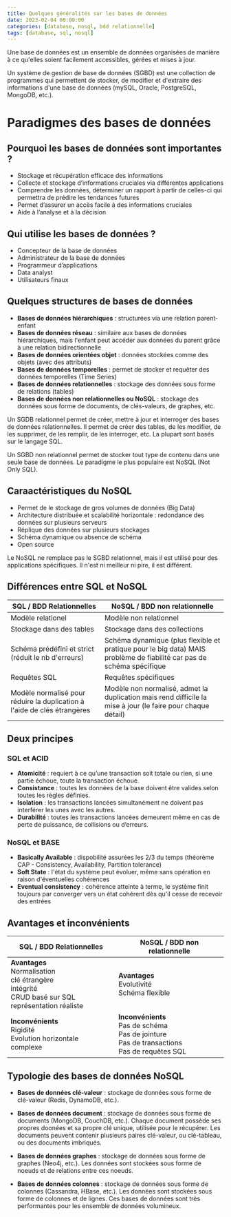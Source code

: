 ```yaml
---
title: Quelques généralités sur les bases de données
date: 2023-02-04 00:00:00
categories: [database, nosql, bdd relationnelle]
tags: [database, sql, nosql]
---
```


Une base de données est un ensemble de données organisées de manière à ce qu'elles soient facilement accessibles, gérées et mises à jour.

Un système de gestion de base de données (SGBD) est une collection de programmes qui permettent de stocker, de modifier et d'extraire des informations d'une base de données (mySQL, Oracle, PostgreSQL, MongoDB, etc.).

# Paradigmes des bases de données

## Pourquoi les bases de données sont importantes ?
- Stockage et récupération efficace des informations 
- Collecte et stockage d’informations cruciales via différentes applications
- Comprendre les données, déterminer un rapport à partir de celles-ci qui permettra de prédire les tendances futures
- Permet d’assurer un accès facile à des informations cruciales 
- Aide à l’analyse et à la décision

## Qui utilise les bases de données ?
- Concepteur de la base de données 
- Administrateur de la base de données
- Programmeur d’applications 
- Data analyst
- Utilisateurs finaux

## Quelques structures de bases de données

- **Bases de données hiérarchiques** : structurées via une relation parent-enfant
- **Bases de données réseau** : similaire aux bases de données hiérarchiques, mais l'enfant peut accéder aux données du parent grâce à une relation bidirectionnelle
- **Bases de données orientées objet** : données stockées comme des objets (avec des attributs)
- **Bases de données temporelles** : permet de stocker et requêter des données temporelles (Time Series)
- **Bases de données relationnelles** : stockage des données sous forme de relations (tables)
- **Bases de données non relationnelles ou NoSQL** : stockage des données sous forme de documents, de clés-valeurs, de graphes, etc.

Un SGDB relationnel permet de créer, mettre à jour et interroger des bases de données relationnelles. Il permet de créer des tables, de les modifier, de les supprimer, de les remplir, de les interroger, etc. La plupart sont basés sur le langage SQL.

Un SGBD non relationnel permet de stocker tout type de contenu dans une seule base de données. Le paradigme le plus populaire est NoSQL (Not Only SQL). 

## Caraactéristiques du NoSQL

- Permet de le stockage de gros volumes de données (Big Data)
- Architecture distribuée et scalabilité horizontale : redondance des données sur plusieurs serveurs
- Réplique des données sur plusieurs stockages
- Schéma dynamique ou absence de schéma
- Open source

Le NoSQL ne remplace pas le SGBD relationnel, mais il est utilisé pour des applications spécifiques. Il n'est ni meilleur ni pire, il est différent.

## Différences entre SQL et NoSQL

| SQL / BDD Relationnelles | NoSQL / BDD non relationnelle |
| --- | --- |
| Modèle relationel | Modèle non relationnel |
| Stockage dans des tables | Stockage dans des collections |
| Schéma prédéfini et strict (réduit le nb d'erreurs) | Schéma dynamique (plus flexible et pratique pour le big data) MAIS problème de fiabilité car pas de schéma spécifique|
| Requêtes SQL | Requêtes spécifiques |
| Modèle normalisé pour réduire la duplication à l'aide de clés étrangères | Modèle non normalisé, admet la duplication mais rend difficile la mise à jour (le faire pour chaque détail) |

## Deux principes 

### SQL et ACID

- **Atomicité** : requiert à ce qu’une transaction soit totale ou rien, si une partie échoue, toute la transaction échoue.
- **Consistance** : toutes les données de la base doivent être valides selon toutes les règles définies.
- **Isolation** : les transactions lancées simultanément ne doivent pas interférer les unes avec les autres. 
- **Durabilité** :  toutes les transactions lancées demeurent même en cas de perte de puissance, de collisions ou d’erreurs.

### NoSQL et BASE

- **Basically Available** : dispobilité assurées les 2/3 du temps (théorème CAP - Consistency, Availability, Partition tolerance)
- **Soft State** : l'état du système peut évoluer, même sans opération en raison d'éventuelles cohérences
- **Eventual consistency** : cohérence atteinte à terme, le système finit toujours par converger vers un état cohérent dès qu'il cesse de recevoir des entrées

## Avantages et inconvénients

| SQL / BDD Relationnelles | NoSQL / BDD non relationnelle |
| --- | --- |
| **Avantages** </br> Normalisation </br> clé étrangère </br> intégrité </br> CRUD basé sur SQL </br> représentation réaliste | **Avantages** </br> Evolutivité </br> Schéma flexible |
| **Inconvénients** </br> Rigidité </br> Evolution horizontale complexe | **Inconvénients** </br> Pas de schéma </br> Pas de jointure </br> Pas de transactions </br> Pas de requêtes SQL |

## Typologie des bases de données NoSQL

- **Bases de données clé-valeur** : stockage de données sous forme de clé-valeur (Redis, DynamoDB, etc.).

- **Bases de données document** : stockage de données sous forme de documents (MongoDB, CouchDB, etc.). Chaque document possède ses propres doonées et sa propre clé unique, utilisée pour le récupérer. Les documents peuvent contenir plusieurs paires clé-valeur, ou clé-tableau, ou des documents imbriqués.

- **Bases de données graphes** : stockage de données sous forme de graphes (Neo4j, etc.). Les données sont stockées sous forme de noeuds et de relations entre ces noeuds.

- **Bases de données colonnes** : stockage de données sous forme de colonnes (Cassandra, HBase, etc.). Les données sont stockées sous forme de colonnes et de lignes. Ces bases de données sont très performantes pour les ensemble de données volumineux.